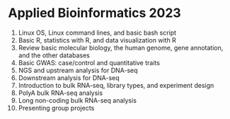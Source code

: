 # Applied Bioinformatics 2023
1. Linux OS, Linux command lines, and basic bash script
2. Basic R, statistics with R, and data visualization with R
3. Review basic molecular biology, the human genome, gene annotation, and the other databases
4. Basic GWAS: case/control and quantitative traits 
5. NGS and upstream analysis for DNA-seq
6. Downstream analysis for DNA-seq
7. Introduction to bulk RNA-seq, library types, and experiment design 
8. PolyA bulk RNA-seq analysis
9. Long non-coding bulk RNA-seq analysis
10. Presenting group projects
